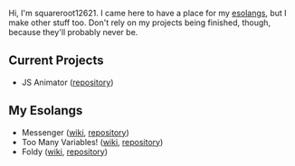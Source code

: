 Hi, I'm squareroot12621.
I came here to have a place for my [esolangs][esolangs],
but I make other stuff too.
Don't rely on my projects being finished, though,
because they'll probably never be.

[esolangs]: https://en.wikipedia.org/wiki/Esoteric_programming_language

## Current Projects
* JS Animator         (<!--                 -->[repository](js-animator))

## My Esolangs
* Messenger           ([wiki][messenger-wiki], [repository][messenger-repo])
* Too Many Variables! ([wiki][tmv-wiki],       [repository][tmv-repo])
* Foldy               ([wiki][foldy-wiki],     [repository][foldy-repo])

[messenger-wiki]: https://esolangs.org/wiki/Messenger
[messenger-repo]: https://github.com/squareroot12621/messenger-language
[tmv-wiki]: https://esolangs.org/wiki/Too_Many_Variables!
[tmv-repo]: https://github.com/squareroot12621/toomanyvariables
[foldy-wiki]: https://esolangs.org/wiki/Foldy
[foldy-repo]: https://github.com/squareroot12621/foldy-language
